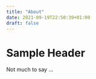 ```yaml
---
title: "About"
date: 2021-09-19T22:50:39+01:00
draft: false
---
```


# Sample Header

Not much to say ...